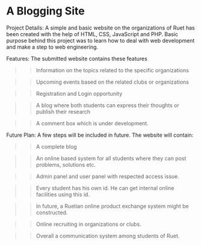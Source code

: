 # A Blogging Site

Project Details: A simple and basic website on the organizations of Ruet has been created with the help of HTML, CSS, JavaScript and PHP. Basic purpose behind this project was to learn how to deal with web development and make a step to web engineering. 

Features:  The submitted website contains these features

>>Information on the topics related to the specific organizations 

>>Upcoming events based on the related clubs or organizations

>>Registration and Login opportunity

>>A blog where both students can express their thoughts or publish their research

>> A comment box which is under development. 



Future Plan:  A few steps will be included in future. The website will contain:

>>A complete blog

>>An online based system for all students where they can post problems, solutions etc.

>>Admin panel and user panel with respected access issue.

>>Every student has his own id. He can get internal online facilities using this id.

>>In future, a Ruetian online product exchange system might be constructed. 

>>Online recruiting in organizations or clubs.

>>Overall a communication system among students of Ruet.

